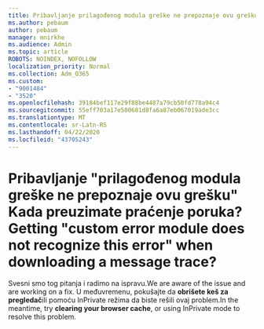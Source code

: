 ```yaml
---
title: Pribavljanje prilagođenog modula greške ne prepoznaje ovu grešku prilikom preuzimanja praćenja poruka?
ms.author: pebaum
author: pebaum
manager: mnirkhe
ms.audience: Admin
ms.topic: article
ROBOTS: NOINDEX, NOFOLLOW
localization_priority: Normal
ms.collection: Adm_O365
ms.custom:
- "9001484"
- "3520"
ms.openlocfilehash: 39184bef117e29f88be4487a79cb50fd778a94c4
ms.sourcegitcommit: 55eff703a17e500681d8fa6a87eb067019ade3cc
ms.translationtype: MT
ms.contentlocale: sr-Latn-RS
ms.lasthandoff: 04/22/2020
ms.locfileid: "43705243"
---
```

# <a name="getting-custom-error-module-does-not-recognize-this-error-when-downloading-a-message-trace"></a><span data-ttu-id="6d0c3-102">Pribavljanje "prilagođenog modula greške ne prepoznaje ovu grešku" Kada preuzimate praćenje poruka?</span><span class="sxs-lookup"><span data-stu-id="6d0c3-102">Getting "custom error module does not recognize this error" when downloading a message trace?</span></span>

<span data-ttu-id="6d0c3-103">Svesni smo tog pitanja i radimo na ispravu.</span><span class="sxs-lookup"><span data-stu-id="6d0c3-103">We are aware of the issue and are working on a fix.</span></span>  <span data-ttu-id="6d0c3-104">U međuvremenu, pokušajte da **obrišete keš za pregledač**ili pomoću InPrivate režima da biste rešili ovaj problem.</span><span class="sxs-lookup"><span data-stu-id="6d0c3-104">In the meantime, try **clearing your browser cache**, or using InPrivate mode to resolve this problem.</span></span>
